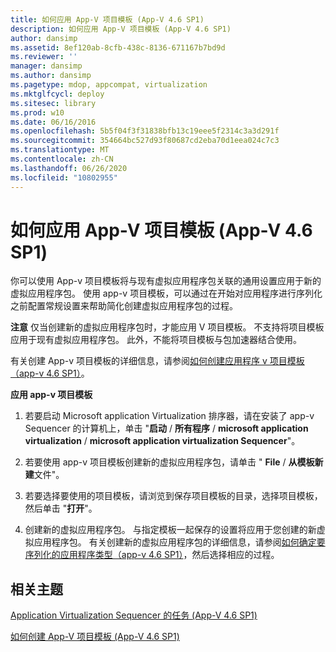 ```yaml
---
title: 如何应用 App-V 项目模板 (App-V 4.6 SP1)
description: 如何应用 App-V 项目模板 (App-V 4.6 SP1)
author: dansimp
ms.assetid: 8ef120ab-8cfb-438c-8136-671167b7bd9d
ms.reviewer: ''
manager: dansimp
ms.author: dansimp
ms.pagetype: mdop, appcompat, virtualization
ms.mktglfcycl: deploy
ms.sitesec: library
ms.prod: w10
ms.date: 06/16/2016
ms.openlocfilehash: 5b5f04f3f31838bfb13c19eee5f2314c3a3d291f
ms.sourcegitcommit: 354664bc527d93f80687cd2eba70d1eea024c7c3
ms.translationtype: MT
ms.contentlocale: zh-CN
ms.lasthandoff: 06/26/2020
ms.locfileid: "10802955"
---
```

# 如何应用 App-V 项目模板 (App-V 4.6 SP1)


你可以使用 App-v 项目模板将与现有虚拟应用程序包关联的通用设置应用于新的虚拟应用程序包。 使用 app-v 项目模板，可以通过在开始对应用程序进行序列化之前配置常规设置来帮助简化创建虚拟应用程序包的过程。

**注意** 仅当创建新的虚拟应用程序包时，才能应用 V 项目模板。 不支持将项目模板应用于现有虚拟应用程序包。 此外，不能将项目模板与包加速器结合使用。

 

有关创建 App-v 项目模板的详细信息，请参阅[如何创建应用程序 v 项目模板（app-v 4.6 SP1）](how-to-create-an-app-v-project-template--app-v-46-sp1-.md)。

**应用 app-v 项目模板**

1.  若要启动 Microsoft application Virtualization 排序器，请在安装了 app-v Sequencer 的计算机上，单击 "**启动**  /  **所有程序**  /  **microsoft application virtualization**  /  **microsoft application virtualization Sequencer**"。

2.  若要使用 app-v 项目模板创建新的虚拟应用程序包，请单击 " **File**  /  **从模板新建**文件"。

3.  若要选择要使用的项目模板，请浏览到保存项目模板的目录，选择项目模板，然后单击 "**打开**"。

4.  创建新的虚拟应用程序包。 与指定模板一起保存的设置将应用于您创建的新虚拟应用程序包。 有关创建新的虚拟应用程序包的详细信息，请参阅[如何确定要序列化的应用程序类型（app-v 4.6 SP1）](how-to-determine-which-type-of-application-to-sequence---app-v-46-sp1-.md)，然后选择相应的过程。

## 相关主题


[Application Virtualization Sequencer 的任务 (App-V 4.6 SP1)](tasks-for-the-application-virtualization-sequencer--app-v-46-sp1-.md)

[如何创建 App-V 项目模板 (App-V 4.6 SP1)](how-to-create-an-app-v-project-template--app-v-46-sp1-.md)

 

 





